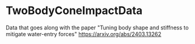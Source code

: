 # TwoBodyConeImpactData
Data that goes along with the paper "Tuning body shape and stiffness to mitigate water-entry forces" https://arxiv.org/abs/2403.13262 
